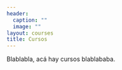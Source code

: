 ```yaml
---
header:
  caption: ""
  image: ""
layout: courses
title: Cursos
---
```


Blablabla, acá hay cursos blablababa.
